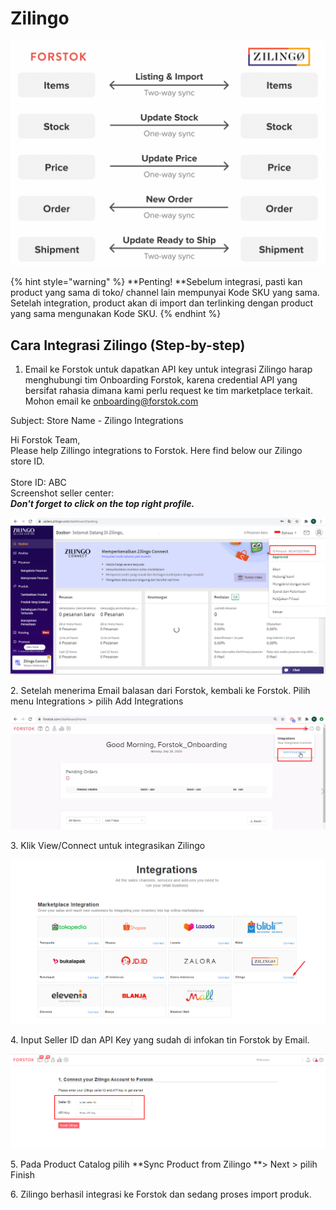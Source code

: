 # Zilingo

![](../../.gitbook/assets/screen-shot-2021-05-31-at-1.54.37-pm.png)

{% hint style="warning" %}
**Penting!  **Sebelum integrasi, pasti kan product yang sama di toko/ channel lain mempunyai Kode SKU yang sama. Setelah integration, product akan di import dan terlinking dengan product yang sama mengunakan Kode SKU.
{% endhint %}

## Cara Integrasi Zilingo (Step-by-step)

1. Email ke Forstok untuk dapatkan  API key untuk integrasi Zilingo harap menghubungi tim Onboarding Forstok, karena credential API yang bersifat rahasia dimana kami perlu request ke tim marketplace terkait.\
   Mohon email ke [onboarding@forstok.com](mailto:onboarding@forstok.com)

Subject: Store Name - Zilingo Integrations

Hi Forstok Team,\
Please help Zillingo integrations to Forstok. Here find below our Zilingo store ID.\
\
Store ID: ABC\
Screenshot seller center:\
_**Don't forget to click on the top right profile.**_

![](<../../.gitbook/assets/image (54).png>)

2\. Setelah menerima Email balasan dari Forstok, kembali ke Forstok. Pilih menu Integrations > pilih Add Integrations

![](<../../.gitbook/assets/image (142).png>)

3\.  Klik View/Connect untuk integrasikan Zilingo

![](<../../.gitbook/assets/image (137).png>)

4\. Input Seller ID dan API Key yang sudah di infokan tin Forstok by Email.

![](<../../.gitbook/assets/image (256).png>)

5\. Pada Product Catalog pilih **Sync Product from Zilingo **> Next > pilih Finish

6\. Zilingo berhasil integrasi ke Forstok dan sedang proses import produk.
